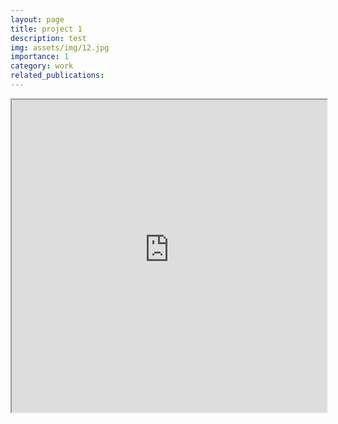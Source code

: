 ```yaml
---
layout: page
title: project 1
description: test
img: assets/img/12.jpg
importance: 1
category: work
related_publications:
---
```


<iframe src="https://web-production-7138.up.railway.app/voila/render/cobweb.ipynb?" width="100%" height="500px"></iframe>


